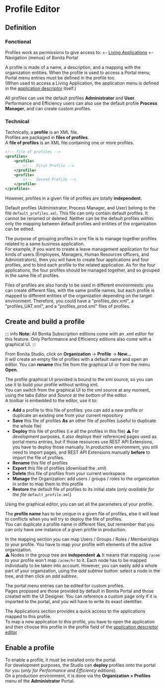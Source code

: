 # Profile Editor

## Definition

### Fonctional
Profiles work as permissions to give access to:
+- [Living Applications](applications.md)
+- Navigation (menus) of Bonita Portal

A profile is made of a name, a description, and a mapping with the organization entities. 
When the profile is used to access a Portal menu, Portal menu entries must be defined in the profile too.  
(When used to access a Living Application, the application menu is defined in the [application descriptor](applicationCreation.md) itself.)  

All profiles can use the default profiles **Administrator** and **User**.
Performance and Efficiency users can also use the default profile **Process Manager**, and can create custom profiles.

### Technical
Technically, a **profile** is an XML file.  
Profiles are packaged in **files of profiles**.  
A **file of profiles** is an XML file containing one or more profiles.  
```xml
<!-- file of profiles -->
<profiles>
	<profile>
		<!--  First Profile -->
	</profile>
	<profile>
		<!--  Second Profile -->
	</profile>
</profiles>
```
However, profiles in a given file of profiles are totally **independent**.  

Default profiles (Administrator, Process Manager, and User) belong to the file `default_profiles.xml`. 
This file can only contain default profiles. It cannot be renamed or deleted. 
Neither can be the default profiles within: only the mapping between default profiles and entities of the organization can be edited.

The purpose of grouping profiles in one file is to manage together profiles related to a same business application.  
For example, if you want to create a leave management application for four kinds of users (Employees, Managers, Human Resources officers, and Administrators), then you will have to create four applications and four profiles, and to bind each profile to the related application. As for the four applications, the four profiles should be managed together, and so grouped in the same file of profiles. 

Files of profiles are also handy to be used in different environments: you can create different files, with the same profile names, but each profile is mapped to different entities of the organization depending on the target environment.
Therefore, you could have a "profiles_dev.xml", a "profiles_UAT.xml", and a "profiles_prod.xml" files of profiles.

## Create and build a profile

::: info
**Note:** All Bonita Subscription editions come with an .xml editor for this feature. Only Performance and Efficiency editions also come with a graphical UI.
:::

From Bonita Studio, click on **Organization** -> **Profile** -> **New...**  
It will create an empty file of profiles with a default name and open an editor. You can **rename** this file from the graphical UI or from the menu **Open**.  

The profile graphical UI provided is bound to the xml source, so you can use it to build your profile without writing xml.  
You can switch from the graphical UI to the xml source at any moment, using the tabs _Editor_ and _Source_ at the bottom of the editor.  
A toolbar is embedded to the editor, use it to:  

 - **Add** a profile to this file of profiles: you can add a new profile or duplicate an existing one from your current repository
 - **Save** this file of profiles **As** an other file of profiles (useful to duplicate the whole file)
 - **Deploy** this file of profiles (i.e all the profiles in this file)
 ⚠  For _development_ purposes, it also deploys their referenced pages used as portal menu entries, but if those resources use REST API Extensions, you have to deploy those manually. In _production_ environment, you still need to import pages, and REST API Extensions manually **before** to import the file of profiles.   
 - **Rename** this file of profiles
 - **Export** this file of profiles (download the .xml)
 - **Delete** this file of profiles from your current workspace
 - **Manage** the Organization: add users / groups / roles to the organization in order to map them to this profile
 - **Restore** the default file of profiles to its initial state (_only available for the file_ `default_profile.xml`) 

Using the graphical editor, you can set all the parameters of your profile.

The **profile name** has to be unique in a given file of profiles, else it will lead to conflicts when you will try to deploy the file of profiles.  
You can duplicate a profile name in different files, but remember that you can only have one instance of a given profile in production.

In the mapping section you can map Users / Groups / Roles / Memberships to your profile. You have to map your profile with elements of the active organization.  
⚠  Nodes in the group tree are **independent** ⚠  It means that mapping `/acme` to your profile won't map `/acme/hr` to it. Each node has to be mapped individually to be taken into account. However, you can easily add a whole part of your organization, using the _add subtree_ button:  select a node in the tree, and then click on _add subtree_.

The portal menu entries can be edited for custom profiles.  
Pages proposed are those provided by default in Bonita Portal and those created with the UI Designer. You can reference a custom page only if it is imported to the portal, and you will have to write its exact identifier.

The Applications section provides a quick access to the applications mapped to this profile.  
To map a new application to this profile, you have to open the application and then choose this profile in the profile field of the [application descriptor editor](applicationCreation.md)


## Enable a profile

To enable a profile, it must be installed onto the portal.   
For development purposes, the Studio can **deploy** profiles onto the portal for you (_only for Performance and Efficiency editions_).  
On a production environment, it is done via the **Organization > Profiles** menu of the **Administrator** Portal.
